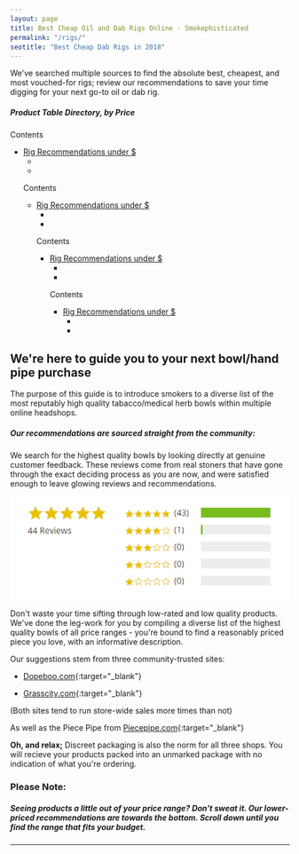 ```yaml
---
layout: page
title: Best Cheap Oil and Dab Rigs Online - Smokephisticated
permalink: "/rigs/"
seotitle: "Best Cheap Dab Rigs in 2018"
---
```


We've searched multiple sources to find the absolute best, cheapest, and most vouched-for rigs; review our recommendations to save your time digging for your next go-to oil or dab rig.

<h5 id="bowl-directory">Product Table Directory, by Price</h5>

<div id="toc_container">
<p class="toc_title">Contents</p>
<ul class="toc_list">
 <li><a href="#headbru">Rig Recommendations under $</a>
  <ul>
    <li><a href="#headbru"></a></li>
    <li><a href="#First_Sub_Point_2"></a></li>
  </ul>
 </li>  
 <p class="toc_title">Contents</p>
<ul class="toc_list">
 <li><a href="#headbru">Rig Recommendations under $</a>
  <ul>
    <li><a href="#headbru"></a></li>
    <li><a href="#First_Sub_Point_2"></a></li>
  </ul>
 </li>
<p class="toc_title">Contents</p>
<ul class="toc_list">
 <li><a href="#headbru">Rig Recommendations under $</a>
  <ul>
    <li><a href="#headbru"></a></li>
    <li><a href="#First_Sub_Point_2"></a></li>
  </ul>
 </li>
<p class="toc_title">Contents</p>
<ul class="toc_list">
 <li><a href="#headbru">Rig Recommendations under $</a>
  <ul>
    <li><a href="#headbru"></a></li>
    <li><a href="#First_Sub_Point_2"></a></li>
  </ul>
 </li>
</li>
</ul>
</div>

<h2 class="heading-center">We're here to guide you to your next bowl/hand pipe purchase</h2> 

The purpose of this guide is to introduce smokers to a diverse list of the most reputably high quality tabacco/medical herb bowls within multiple online headshops.

<h5 class="heading-center">Our recommendations are sourced straight from the community:</h5>

We search for the highest quality bowls by looking directly at genuine customer feedback. These reviews come from real stoners that have gone through the exact deciding process as you are now, and were satisfied enough to leave glowing reviews and recommendations.

<img alt="Rating Example" class="img-middle" src="/img/bowls/rating-example.png" />

Don't waste your time sifting through low-rated and low quality products. We've done the leg-work for you by compiling a diverse list of the highest quality bowls of all price ranges - you're bound to find a reasonably priced piece you love, with an informative description.

Our suggestions stem from three community-trusted sites:

* [Dopeboo.com](http://www.dopeboo.com?aff=43){:target="_blank"}

* [Grasscity.com](http://affiliates.grasscity.com/shop/clickthru.cgi?id=Smokephisticated&page=https://www.grasscity.com/us_en/){:target="_blank"} 

(Both sites tend to run store-wide sales more times than not)

As well as the Piece Pipe from [Piecepipe.com](https://www.originalpiecepipe.com/?afmc=2f){:target="_blank"}

**Oh, and relax;** Discreet packaging is also the norm for all three shops. You will recieve your products packed into an unmarked package with no indication of what you're ordering.

<h3 class="heading-center">Please Note:</h3> 

<h5 class="heading-center">Seeing products a little out of your price range? Don't sweat it. Our lower-priced recommendations are towards the bottom. Scroll down until you find the range that fits your budget.</h5>

---

